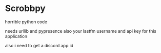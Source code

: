 # Scrobbpy
horrible python code

needs urllib and pypresence
also your lastfm username and api key for this application

also i need to get a discord app id
